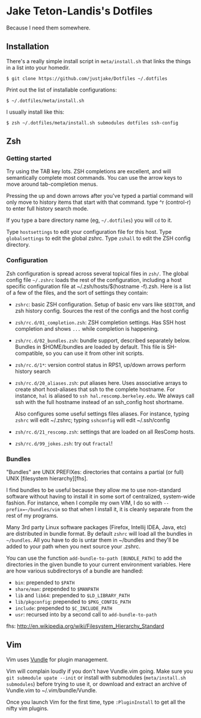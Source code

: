 # Jake Teton-Landis's Dotfiles

Because I need them somewhere.

## Installation

There's a really simple install script in `meta/install.sh` that links
the things in a list into your homedir. 

    $ git clone https://github.com/justjake/Dotfiles ~/.dotfiles

Print out the list of installable configurations:

    $ ~/.dotfiles/meta/install.sh

I usually install like this:

    $ zsh ~/.dotfiles/meta/install.sh submodules dotfiles ssh-config

## Zsh

### Getting started

Try using the TAB key lots. ZSH completions are excellent, and will
semantically complete most commands. You can use the arrow keys to move around
tab-completion menus.

Pressing the up and down arrows after you've typed a partial command will only
move to history items that start with that command. type ^r (control-r) to
enter full history search mode.

If you type a bare directory name (eg, `~/.dotfiles`) you will `cd` to it.

Type `hostsettings` to edit your configuration file for this host. Type
`globalsettings` to edit the global zshrc. Type `zshall` to edit the ZSH config
directory.

### Configuration

Zsh configuration is spread across several topical files in `zsh/`. The global
config file `~/.zshrc` loads the rest of the configuration, including a host
specific configuration file at ~/.zsh/hosts/$(hostname -f).zsh. Here is a list
of a few of the files, and the sort of settings they contain:

* `zshrc`: basic ZSH configuration. Setup of basic env vars like `$EDITOR`, and
  zsh history config. Sources the rest of the configs and the host config
* `zsh/rc.d/01_completion.zsh`: ZSH completion settings. Has SSH host
  completion and shows `...` while completion is happening.
* `zsh/rc.d/02_bundles.zsh`: bundle support, described separately below. Bundles
  in $HOME/bundles are loaded by default. This file is SH-compatible, so you
  can use it from other init scripts.
* `zsh/rc.d/1*`: version control status in RPS1, up/down arrows perform history
  search 
* `zsh/rc.d/20_aliases.zsh`: put aliases here. Uses associative arrays to
  create short host-aliases that ssh to the complete hostname. For instance,
  `hal` is aliased to `ssh hal.rescomp.berkeley.edu`. We always call ssh with
  the full hostname instead of an ssh_config host shortname. 

  Also configures some useful settings files aliases. For instance, typing
  `zshrc` will edit ~/.zshrc; typing `sshconfig` will edit ~/.ssh/config
* `zsh/rc.d/21_rescomp.zsh`: settings that are loaded on all ResComp hosts.
* `zsh/rc.d/99_jokes.zsh`: try out `fractal`!

### Bundles

"Bundles" are UNIX PREFIXes: directories that contains a partial (or full) UNIX
[filesystem hierarchy][fhs].

I find bundles to be useful because they allow me to use non-standard software
without having to install it in some sort of centralized, system-wide fashion.
For instance, when I compile my own VIM, I do so with `--prefix=~/bundles/vim`
so that when I install it, it is cleanly separate from the rest of my programs.

Many 3rd party Linux software packages (Firefox, Intellij IDEA, Java, etc) are
distributed in bundle format.  By default `zshrc` will load all the bundles in
`~/bundles`. All you have to do is untar them in ~/bundles and they'll be added
to your path when you next source your .zshrc.

You can use the function `add-bundle-to-path [BUNDLE_PATH]` to add the
directories in the given bundle to your current environment variables. Here are
how various subdirectorys of a bundle are handled:

* `bin`: prepended to `$PATH`
* `share/man`: prepended to `$MANPATH`
* `lib` and `lib64`: prepended to `$LD_LIBRARY_PATH`
* `lib/pkgconfig`: prepended to `$PKG_CONFIG_PATH`
* `include`: prepended to `$C_INCLUDE_PATH`
* `usr`: recursed into by a second call to `add-bundle-to-path`

fhs: http://en.wikipedia.org/wiki/Filesystem_Hierarchy_Standard

## Vim

Vim uses [Vundle](https://github.com/gmarik/Vundle.vim) for plugin management.

Vim will complain loudly if you don't have Vundle.vim going. Make sure you `git
submodule upate --init` or install with submodules (`meta/install.sh
submodules`) before trying to use it, or download and extract an archive of
Vundle.vim to ~/.vim/bundle/Vundle.

Once you launch Vim for the first time, type `:PluginInstall` to get all the
nifty vim plugins.

